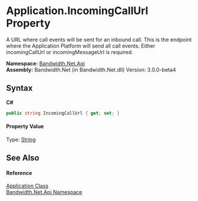 ﻿# Application.IncomingCallUrl Property 
 

A URL where call events will be sent for an inbound call. This is the endpoint where the Application Platform will send all call events. Either incomingCallUrl or incomingMessageUrl is required.

**Namespace:**&nbsp;<a href ="N_Bandwidth_Net_Api.md">Bandwidth.Net.Api</a><br />**Assembly:**&nbsp;Bandwidth.Net (in Bandwidth.Net.dll) Version: 3.0.0-beta4

## Syntax

**C#**<br />
``` C#
public string IncomingCallUrl { get; set; }
```


#### Property Value
Type: <a href="http://msdn2.microsoft.com/en-us/library/s1wwdcbf" target="_blank">String</a>

## See Also


#### Reference
<a href ="T_Bandwidth_Net_Api_Application.md">Application Class</a><br /><a href ="N_Bandwidth_Net_Api.md">Bandwidth.Net.Api Namespace</a><br />